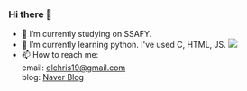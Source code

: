 ### Hi there 👋

- 🔭 I’m currently studying on SSAFY.
- 🌱 I’m currently learning python.
      I've used C, HTML, JS.
  <img src = "https://simpleicons.org/icons/c.svg"/>  
- 📫 How to reach me:  
  email: dlchris19@gmail.com  
  blog:  [Naver Blog](https://blog.naver.com/chris_iari)
 <!--  [![Velog's GitHub stats](https://velog-readme-stats.vercel.app/api/list?name=eungyeole)](https://velog.io/@eungyeole)
  
  [![naver's GitHub stats](https://naver-readme-stats.vercel.app/api?name=dlchris7)](https://blog.naver.com/chris_iari)
  -->
 
<!--
**ZXLeeChris/ZXLeeChris** is a ✨ _special_ ✨ repository because its `README.md` (this file) appears on your GitHub profile.

Here are some ideas to get you started:

- 🔭 I’m currently working on ...
- 🌱 I’m currently learning ...
- 👯 I’m looking to collaborate on ...
- 🤔 I’m looking for help with ...
- 💬 Ask me about ...
- 📫 How to reach me: ...
- 😄 Pronouns: ...
- ⚡ Fun fact: ...
-->
